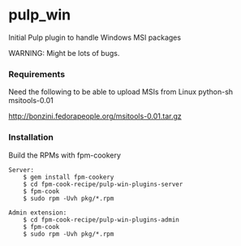 pulp_win
========

Initial Pulp plugin to handle Windows MSI packages

WARNING: Might be lots of bugs. 

### Requirements

Need the following to be able to upload MSIs from Linux
    python-sh
    msitools-0.01 

http://bonzini.fedorapeople.org/msitools-0.01.tar.gz

### Installation

Build the RPMs with fpm-cookery

```
Server:
    $ gem install fpm-cookery
    $ cd fpm-cook-recipe/pulp-win-plugins-server
    $ fpm-cook
    $ sudo rpm -Uvh pkg/*.rpm

Admin extension:
    $ cd fpm-cook-recipe/pulp-win-plugins-admin
    $ fpm-cook
    $ sudo rpm -Uvh pkg/*.rpm
```
